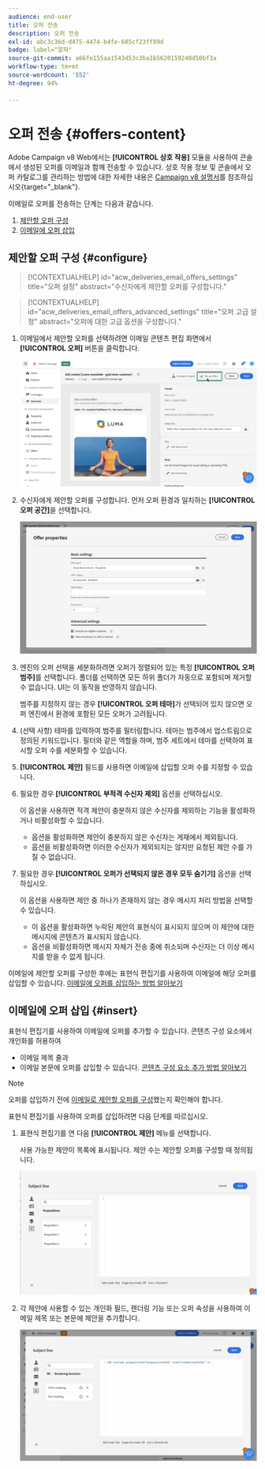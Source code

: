 ```yaml
---
audience: end-user
title: 오퍼 전송
description: 오퍼 전송
exl-id: abc3c36d-d475-4474-b4fe-685cf23ff89d
badge: label="알파"
source-git-commit: a66fe155aa1543d53c3ba1b5620159240d50bf3a
workflow-type: tm+mt
source-wordcount: '552'
ht-degree: 94%

---
```



# 오퍼 전송 {#offers-content}

Adobe Campaign v8 Web에서는 **[!UICONTROL 상호 작용]** 모듈을 사용하여 콘솔에서 생성된 오퍼를 이메일과 함께 전송할 수 있습니다. 상호 작용 정보 및 콘솔에서 오퍼 카탈로그를 관리하는 방법에 대한 자세한 내용은 [Campaign v8 설명서](https://experienceleague.adobe.com/docs/campaign/campaign-v8/offers/interaction.html)를 참조하십시오{target="_blank"}.

이메일로 오퍼를 전송하는 단계는 다음과 같습니다.

1. [제안할 오퍼 구성](#configure)
1. [이메일에 오퍼 삽입](#insert)

## 제안할 오퍼 구성 {#configure}

>[!CONTEXTUALHELP]
>id="acw_deliveries_email_offers_settings"
>title="오퍼 설정"
>abstract="수신자에게 제안할 오퍼를 구성합니다."

>[!CONTEXTUALHELP]
>id="acw_deliveries_email_offers_advanced_settings"
>title="오퍼 고급 설정"
>abstract="오퍼에 대한 고급 옵션을 구성합니다."

1. 이메일에서 제안할 오퍼를 선택하려면 이메일 콘텐츠 편집 화면에서 **[!UICONTROL 오퍼]** 버튼을 클릭합니다.

   ![](assets/setup-offers.png)

1. 수신자에게 제안할 오퍼를 구성합니다. 먼저 오퍼 환경과 일치하는 **[!UICONTROL 오퍼 공간]**&#x200B;을 선택합니다.

   ![](assets/create-content-offers.png)

1. 엔진의 오퍼 선택을 세분화하려면 오퍼가 정렬되어 있는 특정 **[!UICONTROL 오퍼 범주]**&#x200B;를 선택합니다. 폴더를 선택하면 모든 하위 폴더가 자동으로 포함되며 제거할 수 없습니다. UI는 이 동작을 반영하지 않습니다.

   범주를 지정하지 않는 경우 **[!UICONTROL 오퍼 테마]**&#x200B;가 선택되어 있지 않으면 오퍼 엔진에서 환경에 포함된 모든 오퍼가 고려됩니다.

1. (선택 사항) 테마를 입력하여 범주를 필터링합니다. 테마는 범주에서 업스트림으로 정의된 키워드입니다. 필터와 같은 역할을 하며, 범주 세트에서 테마를 선택하여 표시할 오퍼 수를 세분화할 수 있습니다.

1. **[!UICONTROL 제안]** 필드를 사용하면 이메일에 삽입할 오퍼 수를 지정할 수 있습니다.

1. 필요한 경우 **[!UICONTROL 부적격 수신자 제외]** 옵션을 선택하십시오.

   이 옵션을 사용하면 적격 제안이 충분하지 않은 수신자를 제외하는 기능을 활성화하거나 비활성화할 수 있습니다.

   * 옵션을 활성화하면 제안이 충분하지 않은 수신자는 게재에서 제외됩니다.
   * 옵션을 비활성화하면 이러한 수신자가 제외되지는 않지만 요청된 제안 수를 가질 수 없습니다.

1. 필요한 경우 **[!UICONTROL 오퍼가 선택되지 않은 경우 모두 숨기기]** 옵션을 선택하십시오.

   이 옵션을 사용하면 제안 중 하나가 존재하지 않는 경우 메시지 처리 방법을 선택할 수 있습니다.

   * 이 옵션을 활성화하면 누락된 제안의 표현식이 표시되지 않으며 이 제안에 대한 메시지에 콘텐츠가 표시되지 않습니다.
   * 옵션을 비활성화하면 메시지 자체가 전송 중에 취소되며 수신자는 더 이상 메시지를 받을 수 없게 됩니다.

이메일에 제안할 오퍼를 구성한 후에는 표현식 편집기를 사용하여 이메일에 해당 오퍼를 삽입할 수 있습니다. [이메일에 오퍼를 삽입하는 방법 알아보기](#insert)

## 이메일에 오퍼 삽입 {#insert}

표현식 편집기를 사용하여 이메일에 오퍼를 추가할 수 있습니다. 콘텐츠 구성 요소에서 개인화를 허용하여

* 이메일 제목 줄과
* 이메일 본문에 오퍼를 삽입할 수 있습니다. [콘텐츠 구성 요소 추가 방법 알아보기](content-components.md)

>[!NOTE]
>
>오퍼를 삽입하기 전에 [이메일로 제안할 오퍼를 구성](#configure)했는지 확인해야 합니다.

표현식 편집기를 사용하여 오퍼를 삽입하려면 다음 단계를 따르십시오.

1. 표현식 편집기를 연 다음 **[!UICONTROL 제안]** 메뉴를 선택합니다.

   사용 가능한 제안이 목록에 표시됩니다. 제안 수는 제안할 오퍼를 구성할 때 정의됩니다.

   ![](assets/offer-insertion.png)

1. 각 제안에 사용할 수 있는 개인화 필드, 렌더링 기능 또는 오퍼 속성을 사용하여 이메일 제목 또는 본문에 제안을 추가합니다.

   ![](assets/offer-inserted.png)
